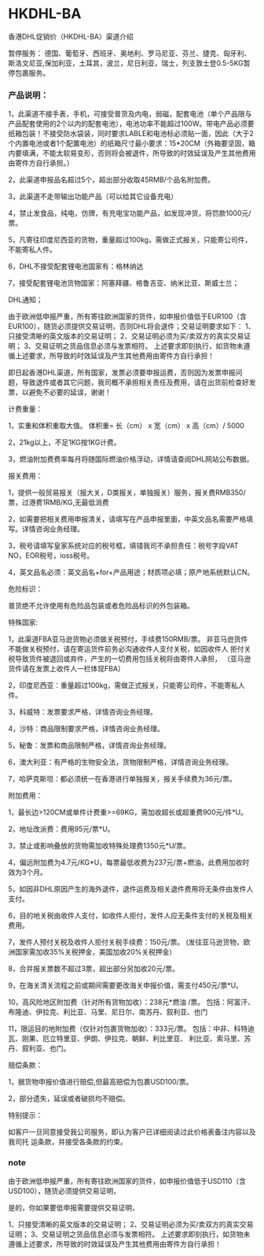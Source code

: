 
# HKDHL-BA 
香港DHL促销价（HKDHL-BA）渠道介绍

暂停服务：
德国、葡萄牙、西班牙、奥地利、罗马尼亚、芬兰、捷克、匈牙利、斯洛文尼亚,保加利亚，土耳其，波兰，尼日利亚，瑞士，列支敦士登0.5-5KG暂停包裹服务。


### 产品说明：	

1，此渠道不接手表，手机，可接受普货及内电，弱磁，配套电池（单个产品限与产品配套使用的2个以内的配套电池），电池功率不能超过100W。带电产品必须要纸箱包装！不接受防水袋装，同时要求LABLE和电池标必须贴一面，因此（大于2个内置电池或者1个配置电池）的纸箱尺寸最小要求：15*20CM（外箱要坚固，箱内要填满，不能太软易变形，否则将会被退件，所导致的时效延误及产生其他费用由寄件方自行承担。）

2，此渠道申报品名超过5个，超出部分收取45RMB/个品名附加费。

3，此渠道不走带输出功能产品（可以给其它设备充电）

4，禁止发食品，纯电，仿牌，有充电宝功能产品，如发现冲货，将罚款1000元/票。

5，凡寄往印度尼西亚的货物，重量超过100kg，需做正式报关，只能寄公司件，不能寄私人件。

6，DHL不接受配套锂电池国家有：格林纳达

7，接受配套锂电池货物国家：阿塞拜疆、格鲁吉亚、纳米比亚、斯威士兰；

DHL通知；	

由于欧洲低申报严重，所有寄往欧洲国家的货件，如申报价值低于EUR100（含EUR100），随货必须提供交易证明，否则DHL将会退件；交易证明要求如下：
1、只接受清晰的英文版本的交易证明；
2、交易证明必须为买/卖双方的真实交易证明；
3、交易证明之货品信息必须与发票相符。
上述要求即刻执行，如货物未遵循上述要求，所导致的时效延误及产生其他费用由寄件方自行承担！

即日起香港DHL渠道，所有国家，发票必须要申报运费，否则因为发票申报问题，导致退件或者其它问题，我司概不承担相关责任及费用，请在出货前检查好发票，以避免不必要的延误，谢谢！

计费重量：	

1，实重和体积重取大值。 体积重= 长（cm） x 宽（cm） x 高（cm）/ 5000

2，21kg以上，不足1KG按1KG计费。

3，燃油附加费费率每月将随国际燃油价格浮动，详情请查阅DHL网站公布数据。

报关费用：	

1，提供一般贸易报关（报大关，D类报关，单独报关）服务，报关费RMB350/票，过港费1RMB/KG,无最低消费

2，如需要把相关费用申报清关，请填写在产品申报里面，中英文品名需要严格填写。详情咨询业务经理。

3，税号请填写皇家系统对应的税号框，填错我司不承担责任：税号字段VAT NO，EOR税号，ioss税号。

4，英文品名必须：英文品名+for+产品用途；材质项必填；原产地系统默认CN。

危险标识：	

普货绝不允许使用有危险品包装或者危险品标识的外包装箱。


特殊国家:	

1，此渠道FBA亚马逊货物必须做关税预付，手续费150RMB/票。
非亚马逊货件  不能做关税预付，请在寄运货件前务必沟通收件人支付关税，如因收件人
拒付关税导致货件被退回或弃件，产生的一切费用包括关税将由寄件人承担，
（亚马逊货件请在发票上收件人一栏体现FBA）

2，印度尼西亚：重量超过100kg，需做正式报关，只能寄公司件，不能寄私人件。

3，科威特：发票要求严格，详情咨询业务经理。

4，沙特：商品限制要求严格，详情咨询业务经理。

5，秘鲁：发票和商品限制严格，详情咨询业务经理。

6，澳大利亚：有严格的生物安全法，货物限制严格，详情咨询业务经理。

7，哈萨克斯坦：都必须统一在香港进行单独报关，报关手续费为36元/票。


附加费用：	

1，最长边>120CM或单件计费重>=69KG，需加收超长或超重费900元/件*U。

2，地址改派费：费用95元/票*U。

3，禁止或影响叠放的货物需加收特殊处理费1350元*U/票。

4，偏远附加费为4.7元/KG*U，每票最低收费为237元/票+燃油，此费用加收时效为3个月。

5，如因非DHL原因产生的海外退件，退件运费及相关退件费用将无条件由发件人支付。

6，目的地关税由收件人支付，如收件人拒付，发件人应无条件支付的关税及相关费用。

7，发件人预付关税及收件人拒付关税手续费：150元/票。
     (发往亚马逊货物，欧洲国家需加收35%关税押金，美国加收20%关税押金）

8，合并报关票数不超过3票，超出部分另加收20元/票。

9，在海关清关流程之前或期间需要更改海关申报价值，需支付450元/票*U。

10，高风险地区附加费（针对所有货物加收）：238元*燃油 /票。
       包括：阿富汗、布隆迪、伊拉克、利比亚、马里、尼日尔、南苏丹、叙利亚、也门

11，限运目的地附加费（仅针对包裹货物加收）：333元/票。
       包括：中非、科特迪瓦、刚果、厄立特里亚、伊朗、伊拉克、朝鲜、利比里亚、
       利比亚、索马里、苏丹、叙利亚、也门。

赔偿条款：	

1，据货物申报价值进行赔偿,但最高赔偿为包裹USD100/票。

2，部分遗失，延误或者破损均不赔偿。

特别提示：	

如客户一旦同意接受我公司服务，即认为客户已详细阅读过此价格表备注内容以及我司托
运条款，并接受各条款的约束。



### note 

由于欧洲低申报严重，所有寄往欧洲国家的货件，如申报价值低于USD110（含USD100），随货必须提供交易证明，

是的，你如果要低申报需要提供交易证明，

1、只接受清晰的英文版本的交易证明；
2、交易证明必须为买/卖双方的真实交易证明；
3、交易证明之货品信息必须与发票相符。
上述要求即刻执行，如货物未遵循上述要求，所导致的时效延误及产生其他费用由寄件方自行承担！
